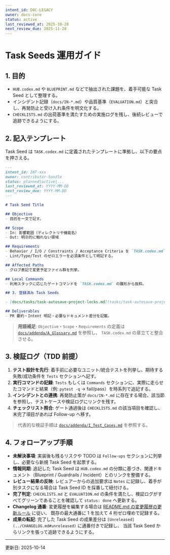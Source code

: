 ```yaml
---
intent_id: DOC-LEGACY
owner: docs-core
status: active
last_reviewed_at: 2025-10-28
next_review_due: 2025-11-28
---
```


# Task Seeds 運用ガイド

## 1. 目的

- `HUB.codex.md` や `BLUEPRINT.md` などで抽出された課題を、着手可能な Task Seed として整理する。
- インシデント記録（`docs/IN-*.md`）や品質基準（`EVALUATION.md`）と突合し、再発防止と受け入れ条件を明文化する。
- `CHECKLISTS.md` の出荷基準を満たすための実施ログを残し、後続レビューで追跡できるようにする。

## 2. 記入テンプレート

Task Seed は `TASK.codex.md` に定義されたテンプレートに準拠し、以下の要点を押さえる。

```markdown
---
intent_id: INT-xxx
owner: contributor-handle
status: planned|active|...
last_reviewed_at: YYYY-MM-DD
next_review_due: YYYY-MM-DD
---

# Task Seed Title

## Objective
- 目的を一文で記す。

## Scope
- In: 影響範囲（ディレクトリや機能名）
- Out: 明示的に触れない領域

## Requirements
- Behavior / I/O / Constraints / Acceptance Criteria を `TASK.codex.md` の粒度で箇条書き。
- Lint/Type/Test のゼロエラーを必須条件として明記する。

## Affected Paths
- グロブ表記で変更予定ファイル群を列挙。

## Local Commands
- 利用スタックに応じたゲートコマンドを `TASK.codex.md` の雛形から抜粋。

## 3. 登録済み Task Seeds

- [docs/tasks/task-autosave-project-locks.md](tasks/task-autosave-project-locks.md): AutoSave と Merge のロック整合性を段階導入で検証するタスク。

## Deliverables
- PR 要約・Intent 明記・必要なドキュメント差分を記載。
```

> **用語補足**: `Objective`・`Scope`・`Requirements` の定義は [`docs/addenda/A_Glossary.md`](addenda/A_Glossary.md) を参照し、
> `TASK.codex.md` の章立てと整合させる。

## 3. 検証ログ（TDD 前提）

1. **テスト設計を先行**: 着手前に必要なユニット/統合テストを列挙し、期待する失敗/成功条件を `Tests` セクションへ記す。
2. **実行コマンドの記録**: `Tests` もしくは `Commands` セクションに、実際に走らせたコマンドと結果（例: `pytest -q` → fail/pass）を時系列で追記する。
3. **インシデントとの連携**: 再発防止策が `docs/IN-*.md` に存在する場合、該当節を参照し、テストケースや検証ログにリンクを残す。
4. **チェックリスト照合**: ゲート通過後は `CHECKLISTS.md` の該当項目を確認し、未完了項目があれば Follow-up へ移す。

> 代表的な検証手順は [`docs/addenda/I_Test_Cases.md`](addenda/I_Test_Cases.md) を参照する。

## 4. フォローアップ手順

- **未解決事項**: 実装後も残るリスクや TODO は `Follow-ups` セクションに列挙し、必要なら新規 Task Seed を起票する。
- **情報同期**: 追記した Task Seed は `HUB.codex.md` の分類に基づき、関連ドキュメント（Blueprint /
  Guardrails / Incident）とのリンクを整備する。
- **レビュー結果の反映**: レビュアーからの追加要求は `Notes` に記録し、着手が別タスクになる場合は Task Seed ID を採番して紐付ける。
- **完了判定**: `CHECKLISTS.md` と `EVALUATION.md` の条件を満たし、検証ログがすべてグリーンであることを確認して `status: done` へ更新する。
- **Changelog 通番**: 変更履歴を編集する場合は [README.md の変更履歴の更新ルール](../README.md#changelog-update-rules) に従い、
  既存の最大通番に 1 を加えて 4 桁ゼロ埋めで記録する。
- **成果の転記**: 完了した Task Seed の成果差分は `[Unreleased](../CHANGELOG.md#unreleased)` に通番付きで記録し、
  当該 Task Seed からリンクを張って追跡できるようにする。

---

更新日: 2025-10-14

